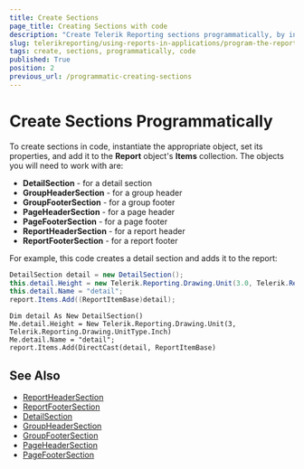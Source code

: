 ```yaml
---
title: Create Sections
page_title: Creating Sections with code
description: "Create Telerik Reporting sections programmatically, by instantiating the appropriate object, setting its properties, and adding it to the Report object's Items."
slug: telerikreporting/using-reports-in-applications/program-the-report-definition/create-sections-programmatically
tags: create, sections, programmatically, code
published: True
position: 2
previous_url: /programmatic-creating-sections
---
```


# Create Sections Programmatically

To create sections in code, instantiate the appropriate object, set its properties, and add it to the __Report__ object's __Items__ collection. The objects you will need to work with are:

* __DetailSection__ - for a detail section
* __GroupHeaderSection__ - for a group header
* __GroupFooterSection__ - for a group footer
* __PageHeaderSection__ - for a page header
* __PageFooterSection__ - for a page footer
* __ReportHeaderSection__ - for a report header
* __ReportFooterSection__ - for a report footer

For example, this code creates a detail section and adds it to the report:

````C#
DetailSection detail = new DetailSection();
this.detail.Height = new Telerik.Reporting.Drawing.Unit(3.0, Telerik.Reporting.Drawing.UnitType.Inch);
this.detail.Name = "detail";
report.Items.Add((ReportItemBase)detail);
````
````VB.NET
Dim detail As New DetailSection()
Me.detail.Height = New Telerik.Reporting.Drawing.Unit(3, Telerik.Reporting.Drawing.UnitType.Inch)
Me.detail.Name = "detail";
report.Items.Add(DirectCast(detail, ReportItemBase)
````


## See Also

* [ReportHeaderSection](/api/Telerik.Reporting.ReportHeaderSection)
* [ReportFooterSection](/api/Telerik.Reporting.ReportFooterSection)
* [DetailSection](/api/Telerik.Reporting.DetailSection)
* [GroupHeaderSection](/api/Telerik.Reporting.GroupHeaderSection)
* [GroupFooterSection](/api/Telerik.Reporting.GroupFooterSection)
* [PageHeaderSection](/api/Telerik.Reporting.PageHeaderSection)
* [PageFooterSection](/api/Telerik.Reporting.PageFooterSection)
